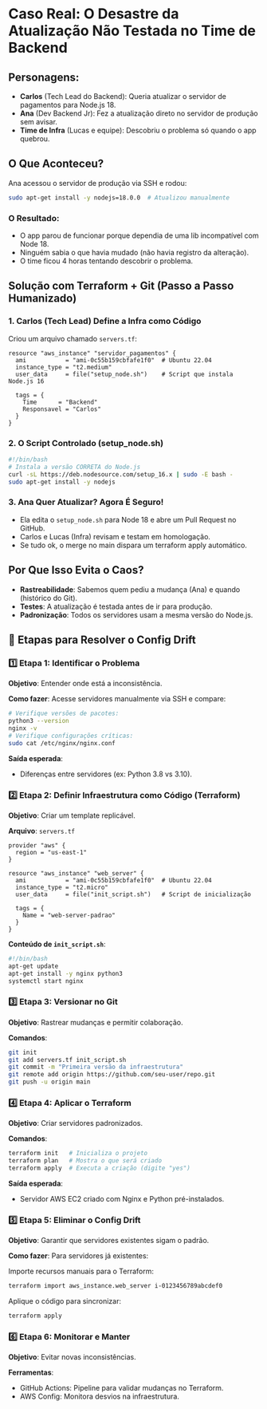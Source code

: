 # Caso Real: O Desastre da Atualização Não Testada no Time de Backend

## Personagens:
- **Carlos** (Tech Lead do Backend): Queria atualizar o servidor de pagamentos para Node.js 18.
- **Ana** (Dev Backend Jr): Fez a atualização direto no servidor de produção sem avisar.
- **Time de Infra** (Lucas e equipe): Descobriu o problema só quando o app quebrou.

## O Que Aconteceu?
Ana acessou o servidor de produção via SSH e rodou:

```bash
sudo apt-get install -y nodejs=18.0.0  # Atualizou manualmente
```

### O Resultado:
- O app parou de funcionar porque dependia de uma lib incompatível com Node 18.
- Ninguém sabia o que havia mudado (não havia registro da alteração).
- O time ficou 4 horas tentando descobrir o problema.

## Solução com Terraform + Git (Passo a Passo Humanizado)

### 1. Carlos (Tech Lead) Define a Infra como Código
Criou um arquivo chamado `servers.tf`:

```hcl
resource "aws_instance" "servidor_pagamentos" {
  ami           = "ami-0c55b159cbfafe1f0"  # Ubuntu 22.04
  instance_type = "t2.medium"
  user_data     = file("setup_node.sh")    # Script que instala Node.js 16

  tags = {
    Time      = "Backend"
    Responsavel = "Carlos"
  }
}
```

### 2. O Script Controlado (setup_node.sh)
```bash
#!/bin/bash
# Instala a versão CORRETA do Node.js
curl -sL https://deb.nodesource.com/setup_16.x | sudo -E bash -
sudo apt-get install -y nodejs
```

### 3. Ana Quer Atualizar? Agora É Seguro!
- Ela edita o `setup_node.sh` para Node 18 e abre um Pull Request no GitHub.
- Carlos e Lucas (Infra) revisam e testam em homologação.
- Se tudo ok, o merge no main dispara um terraform apply automático.

## Por Que Isso Evita o Caos?
- **Rastreabilidade**: Sabemos quem pediu a mudança (Ana) e quando (histórico do Git).
- **Testes**: A atualização é testada antes de ir para produção.
- **Padronização**: Todos os servidores usam a mesma versão do Node.js.

## 🔧 Etapas para Resolver o Config Drift

### 1️⃣ Etapa 1: Identificar o Problema
**Objetivo**: Entender onde está a inconsistência.

**Como fazer**:
Acesse servidores manualmente via SSH e compare:

```bash
# Verifique versões de pacotes:
python3 --version
nginx -v
# Verifique configurações críticas:
sudo cat /etc/nginx/nginx.conf
```

**Saída esperada**:
- Diferenças entre servidores (ex: Python 3.8 vs 3.10).

### 2️⃣ Etapa 2: Definir Infraestrutura como Código (Terraform)
**Objetivo**: Criar um template replicável.

**Arquivo**: `servers.tf`

```hcl
provider "aws" {
  region = "us-east-1"
}

resource "aws_instance" "web_server" {
  ami           = "ami-0c55b159cbfafe1f0"  # Ubuntu 22.04
  instance_type = "t2.micro"
  user_data     = file("init_script.sh")   # Script de inicialização

  tags = {
    Name = "web-server-padrao"
  }
}
```

**Conteúdo de `init_script.sh`**:
```bash
#!/bin/bash
apt-get update
apt-get install -y nginx python3
systemctl start nginx
```

### 3️⃣ Etapa 3: Versionar no Git
**Objetivo**: Rastrear mudanças e permitir colaboração.

**Comandos**:
```bash
git init
git add servers.tf init_script.sh
git commit -m "Primeira versão da infraestrutura"
git remote add origin https://github.com/seu-user/repo.git
git push -u origin main
```

### 4️⃣ Etapa 4: Aplicar o Terraform
**Objetivo**: Criar servidores padronizados.

**Comandos**:
```bash
terraform init   # Inicializa o projeto
terraform plan   # Mostra o que será criado
terraform apply  # Executa a criação (digite "yes")
```

**Saída esperada**:
- Servidor AWS EC2 criado com Nginx e Python pré-instalados.

### 5️⃣ Etapa 5: Eliminar o Config Drift
**Objetivo**: Garantir que servidores existentes sigam o padrão.

**Como fazer**:
Para servidores já existentes:

Importe recursos manuais para o Terraform:
```bash
terraform import aws_instance.web_server i-0123456789abcdef0
```

Aplique o código para sincronizar:
```bash
terraform apply
```

### 6️⃣ Etapa 6: Monitorar e Manter
**Objetivo**: Evitar novas inconsistências.

**Ferramentas**:
- GitHub Actions: Pipeline para validar mudanças no Terraform.
- AWS Config: Monitora desvios na infraestrutura.